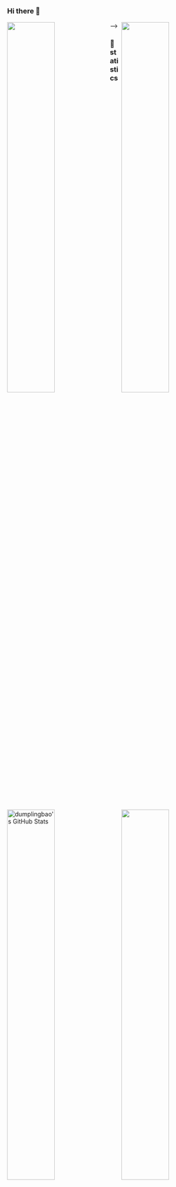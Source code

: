 ### Hi there 👋
<!---
**songWreng/songWreng** is a ✨ _special_ ✨ repository because its `README.md` (this file) appears on your GitHub profile.
Here are some ideas to get you started:
- 🔭 I’m currently working on ...
- 🌱 I’m currently learning ...
- 👯 I’m looking to collaborate on ...
- 🤔 I’m looking for help with ...
- 💬 Ask me about ...
- 📫 How to reach me: ...
- 😄 Pronouns: ...
- ⚡ Fun fact: ...
-->

<!---
### 👀 Active Repo
<br />
<p>
<!---<img align="left" width="47%" src="https://github-readme-stats.vercel.app/api/pin/?username=songWreng&repo=davinci&theme=radical" />-->
<img align="left" width="47%" src="https://github-readme-stats.vercel.app/api/pin/?username=songWreng&repo=pattern-recognition-coursework" />
<img align="right" width="47%" src="https://github-readme-stats.vercel.app/api/pin/?username=songWreng&repo=matlabDemo" />
<!---<img align="right" width="47%" src="https://github-readme-stats.vercel.app/api/pin/?username=songWreng&repo=metabase&theme=radical" />-->
</p>
-->

### 🙈 statistics
<p>
<!---<img align="left" width="47%" src="https://github-readme-stats.vercel.app/api?username=mayandev&&show_icons=true&theme=radical&line_height=27&v=5&count_private=true" alt="dumplingbao's GitHub Stats" />-->
<img align="left" width="47%" src="https://github-readme-stats.vercel.app/api?username=songWreng&&show_icons=true&line_height=27&v=5&count_private=true" alt="dumplingbao's GitHub Stats" />
<!---<img align="right" width="47%" src="https://github-readme-stats.vercel.app/api/top-langs/?username=mayandev&theme=radical&layout=compact&hide=glsl,python" />-->
<img align="right" width="47%" src="https://github-readme-stats.vercel.app/api/top-langs/?username=songWreng&layout=compact&hide=glsl,python" />
</p>

<!---
![](https://github-readme-stats.vercel.app/api?username=mayandev)
-->


